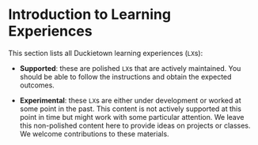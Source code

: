 # Introduction to Learning Experiences 

This section lists all Duckietown learning experiences (`LX`s):

- **Supported**: these are polished `LX`s that are actively maintained. You should be able to follow the instructions and obtain the expected outcomes.

- **Experimental**: these `LX`s are either under development or worked at some point in the past. This content is not actively supported at this point in time but might work with some particular attention. We leave this non-polished content here to provide ideas on projects or classes. We welcome contributions to these materials.

<!--
```{needget}
An internet connection;
About 10 minutes;
A computer with the Duckietown Shell command [installed and correctly setup](laptop-setup);
---
Duckietown token correctly set up;
```
-->